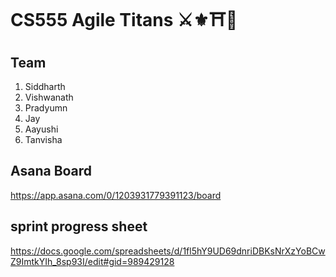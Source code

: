 # CS555 Agile Titans ⚔️⚜️⛩🔰

## Team
<ol>
  <li>Siddharth</li>
  <li>Vishwanath</li>
  <li>Pradyumn</li>
  <li>Jay</li>
  <li>Aayushi</li>
  <li>Tanvisha</li>
</ol>

## Asana Board
https://app.asana.com/0/1203931779391123/board

## sprint progress sheet
https://docs.google.com/spreadsheets/d/1fl5hY9UD69dnriDBKsNrXzYoBCwZ9ImtkYIh_8sp93I/edit#gid=989429128
